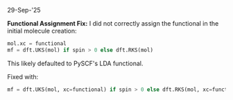 29-Sep-'25


**Functional Assignment Fix:**
I did not correctly assign the functional in the initial molecule creation:

```python
mol.xc = functional
mf = dft.UKS(mol) if spin > 0 else dft.RKS(mol)
```
This likely defaulted to PySCF's LDA functional. 

Fixed with:
```python
mf = dft.UKS(mol, xc=functional) if spin > 0 else dft.RKS(mol, xc=functional)
```

